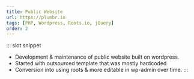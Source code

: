 ```yaml
---
title: Public Website
url: https://plumbr.io
tags: [PHP, Wordpress, Roots.io, jQuery]
order: 2
---
```


::: slot snippet
* Development & maintenance of public website built on wordpress.
* Started with outsourced template that was mostly hardcoded
* Conversion into using roots & more editable in wp-admin over time.
:::
